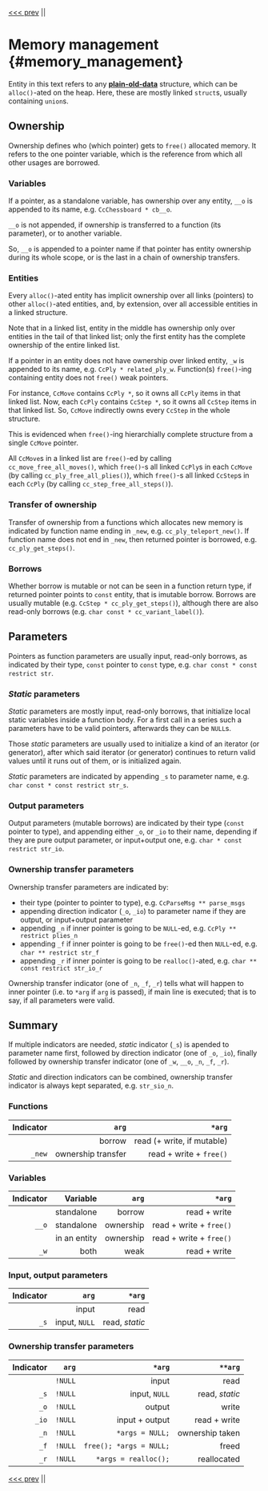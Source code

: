 <!-- Copyright (c) 2021 Mario Mlačak, mmlacak@gmail.com -->
<!-- Licensed as Public Domain work, see https://en.wikipedia.org/wiki/Public_domain. -->

[<<< prev](1_organization.md "<<< prev") ||

Memory management                         {#memory_management}
=================

Entity in this text refers to any
[**plain-old-data**](https://en.wikipedia.org/wiki/Passive_data_structure "plain-old-data") structure,
which can be `alloc()`-ated on the heap. Here, these are mostly linked `struct`s, usually containing
`union`s.

Ownership
---------

Ownership defines who (which pointer) gets to `free()` allocated memory.
It refers to the one pointer variable, which is the reference from which all other usages are borrowed.

### Variables

If a pointer, as a standalone variable, has ownership over any entity, `__o` is appended to its name,
e.g. `CcChessboard * cb__o`.

`__o` is not appended, if ownership is transferred to a function (its parameter), or to another variable.

So, `__o` is appended to a pointer name if that pointer has entity ownership during its whole scope,
or is the last in a chain of ownership transfers.

### Entities

Every `alloc()`-ated entity has implicit ownership over all links (pointers) to other `alloc()`-ated
entities, and, by extension, over all accessible entities in a linked structure.

Note that in a linked list, entity in the middle has ownership only over entities in the tail of that
linked list; only the first entity has the complete ownership of the entire linked list.

If a pointer in an entity does not have ownership over linked entity, `_w` is appended to its name,
e.g. `CcPly * related_ply_w`. Function(s) `free()`-ing containing entity does not `free()` weak pointers.

For instance, `CcMove` contains `CcPly *`, so it owns all `CcPly` items in that linked list.
Now, each `CcPly` contains `CcStep *`, so it owns all `CcStep` items in that linked list.
So, `CcMove` indirectly owns every `CcStep` in the whole structure.

This is evidenced when `free()`-ing hierarchially complete structure from a single `CcMove` pointer.

All `CcMove`s in a linked list are `free()`-ed by calling `cc_move_free_all_moves()`, which
`free()`-s all linked `CcPly`s in each `CcMove` (by calling `cc_ply_free_all_plies()`), which
`free()`-s all linked `CcStep`s in each `CcPly` (by calling `cc_step_free_all_steps()`).

### Transfer of ownership

Transfer of ownership from a functions which allocates new memory is indicated by function name
ending in `_new`, e.g. `cc_ply_teleport_new()`. If function name does not end in `_new`, then
returned pointer is borrowed, e.g. `cc_ply_get_steps()`.

### Borrows

Whether borrow is mutable or not can be seen in a function return type, if returned pointer points
to `const` entity, that is imutable borrow. Borrows are usually mutable (e.g. `CcStep * cc_ply_get_steps()`),
although there are also read-only borrows (e.g. `char const * cc_variant_label()`).

Parameters
----------

Pointers as function parameters are usually input, read-only borrows, as indicated by their type,
`const` pointer to `const` type, e.g. `char const * const restrict str`.

### _Static_ parameters

_Static_ parameters are mostly input, read-only borrows, that initialize local static variables
inside a function body. For a first call in a series such a parameters have to be valid pointers,
afterwards they can be `NULL`s.

Those _static_ parameters are usually used to initialize a kind of an iterator (or generator),
after which said iterator (or generator) continues to return valid values until it runs out of
them, or is initialized again.

_Static_ parameters are indicated by appending `_s` to parameter name, e.g. `char const * const restrict str_s`.

### Output parameters

Output parameters (mutable borrows) are indicated by their type (`const` pointer to type), and
appending either `_o`, or `_io` to their name, depending if they are pure output parameter, or
input+output one, e.g. `char * const restrict str_io`.

### Ownership transfer parameters

Ownership transfer parameters are indicated by:
- their type (pointer to pointer to type), e.g. `CcParseMsg ** parse_msgs`
- appending direction indicator (`_o`, `_io`) to parameter name if they are output, or input+output parameter
- appending `_n` if inner pointer is going to be `NULL`-ed, e.g. `CcPly ** restrict plies_n`
- appending `_f` if inner pointer is going to be `free()`-ed then `NULL`-ed, e.g. `char ** restrict str_f`
- appending `_r` if inner pointer is going to be `realloc()`-ated, e.g. `char ** const restrict str_io_r`

Ownership transfer indicator (one of `_n`, `_f`, `_r`) tells what will happen to inner pointer
(i.e. to `*arg` if `arg` is passed), if main line is executed; that is to say, if all parameters
were valid.

Summary
-------

If multiple indicators are needed, _static_ indicator (`_s`) is apended to parameter name first, followed
by direction indicator (one of `_o`, `_io`), finally followed by ownership transfer indicator (one of
`_w`, `__o`, `_n`, `_f`, `_r`).

_Static_ and direction indicators can be combined, ownership transfer indicator is always kept separated,
e.g. `str_sio_n`.

### Functions

| Indicator |              `arg` |                     `*arg` |
| --------: | -----------------: | -------------------------: |
|           |             borrow | read (+ write, if mutable) |
|    `_new` | ownership transfer |    read + write + `free()` |

### Variables

| Indicator |     Variable |     `arg` |                  `*arg` |
| --------: | -----------: | --------: | ----------------------: |
|           |   standalone |    borrow |            read + write |
|     `__o` |   standalone | ownership | read + write + `free()` |
|           | in an entity | ownership | read + write + `free()` |
|      `_w` |         both |      weak |            read + write |

### Input, output parameters

| Indicator |          `arg` |            `*arg` |
| --------: | -------------: | ----------------: |
|           |          input |              read |
|      `_s` |  input, `NULL` |    read, _static_ |

### Ownership transfer parameters

| Indicator |          `arg` |                  `*arg` |         `**arg` |
| --------: | -------------: | ----------------------: | --------------: |
|           |        `!NULL` |                   input |            read |
|      `_s` |        `!NULL` |           input, `NULL` |  read, _static_ |
|      `_o` |        `!NULL` |                  output |           write |
|     `_io` |        `!NULL` |          input + output |    read + write |
|      `_n` |        `!NULL` |         `*args = NULL;` | ownership taken |
|      `_f` |        `!NULL` | `free(); *args = NULL;` |           freed |
|      `_r` |        `!NULL` |    `*args = realloc();` |     reallocated |

[<<< prev](1_organization.md "<<< prev") ||
